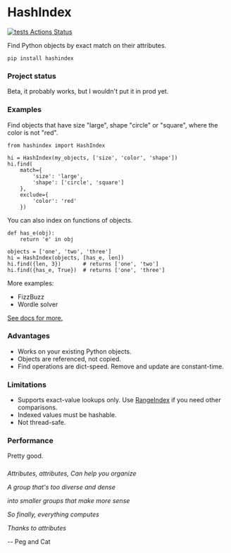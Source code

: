 # HashIndex

[![tests Actions Status](https://github.com/manimino/hashindex/workflows/tests/badge.svg)](https://github.com/manimino/hashindex/actions)

Find Python objects by exact match on their attributes.

`pip install hashindex`

### Project status

Beta, it probably works, but I wouldn't put it in prod yet.

### Examples

Find objects that have size "large", shape "circle" or "square", where the color is not "red".

```
from hashindex import HashIndex

hi = HashIndex(my_objects, ['size', 'color', 'shape'])
hi.find(
    match={
        'size': 'large', 
        'shape': ['circle', 'square']
    }, 
    exclude={
        'color': 'red'
    })
```

You can also index on functions of objects.

```
def has_e(obj):
    return 'e' in obj

objects = ['one', 'two', 'three']
hi = HashIndex(objects, [has_e, len])
hi.find({len, 3})       # returns ['one', 'two']
hi.find({has_e, True})  # returns ['one', 'three']
```

More examples:
- FizzBuzz 
- Wordle solver

[See docs for more.](https://pypi.org/project/hashindex/)

### Advantages

 * Works on your existing Python objects.
 * Objects are referenced, not copied.
 * Find operations are dict-speed. Remove and update are constant-time.

### Limitations

 * Supports exact-value lookups only. Use [RangeIndex](https://github.com/manimino/rangeindex/) if you need other comparisons.
 * Indexed values must be hashable.
 * Not thread-safe.

### Performance

Pretty good.


### 

*Attributes, attributes, Can help you organize*

*A group that's too diverse and dense*

*into smaller groups that make more sense*

*So finally, everything computes*

*Thanks to attributes*

-- Peg and Cat